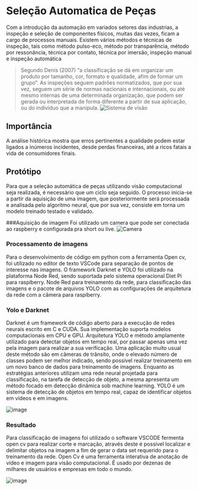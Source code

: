 # Seleção Automatica de Peças

Com a introdução da automação em variados setores das industrias, a inspeção e seleção de componentes físicos, muitas das vezes, ficam a cargo de processos manuais. Existem vários métodos e técnicas de inspeção, tais como método pulso-eco, método por transparência, método por ressonância, técnica por contato, técnica por imersão, inspeção manual e inspeção automática

>Segundo Denis (2007) “a classificação se dá em organizar um produto por tamanho, cor, formato e qualidade, afim de formar um grupo”. As inspeções seguem padrões normatizados, que por sua vez, seguem um série de normas nacionais e internacionais, ou até mesmo internas de uma determinada organização, que podem ser gerada ou interpretada de forma diferente a partir de sua aplicação, ou do indivíduo que a manipula.
![Sistema de visão](https://github.com/israel0410/Vis-o-computacional/assets/69548438/2293a8da-6c54-4139-9a18-f85eab0595e3)


## Importância
A análise histórica mostra que erros pertinentes a qualidade podem estar ligados a inúmeros incidentes, desde perdas financeiras, até a ricos fatais a vida de consumidores finais. 

## Protótipo 

Para que a seleção automática de peças utilizando visão computacional seja realizada, é necessário que um ciclo seja seguido. O processo inicia-se a partir da aquisição de uma imagem, que posteriormente será processada e analisada pelo algoritmo neural, que por sua vez, consiste em torna um modelo treinado testado e validado.

###Aquisição de imagem
Foi utilizado um camera que pode ser conectada ao raspberry e configurada pra short ou live.
![Camera](https://github.com/israel0410/Vis-o-computacional/assets/69548438/bfcd80dc-8e06-4a42-ac8b-01fef185bcd6)

### Processamento de imagens 
Para o desenvolvimento de código em python com a ferramenta Open cv, foi utilizado no editor de texto VSCode para separação de pontos de interesse nas imagens. O framework Darknet e YOLO foi utilizado na plataforma Node Red, sendo suportada pelo sistema operacional Diet Pi para raspiberry. Node Red para treinamento da rede, para classificação das imagens e o pacote de arquivos YOLO com as configurações de arquitetura da rede com a câmera para raspiberry. 

### Yolo e Darknet
Darknet é um framework de código aberto para a execução de redes neurais escrito em C e CUDA. Sua implementação suporta modelos computacionais em CPU e GPU.
Arquitetura YOLO e método amplamente utilizado para detectar objetos em tempo real, por passar apenas uma vez pela imagem para realizar a sua verificação. Uma aplicação muito usual deste método são em câmeras de trânsito, onde o elevado número de classes podem ser melhor indicado, sendo possível realizar treinamento em um novo banco de dados para treinamento de imagens. 
Enquanto as estratégias anteriores utilizam uma rede neural projetada para classificação, na tarefa de detecção de objeto, a mesma apresenta um método focado em detecção dinâmica sob machine learning. YOLO é um sistema de detecção de objetos em tempo real, capaz de identificar objetos em vídeos e em imagens.

![image](https://github.com/israel0410/Vis-o-computacional/assets/69548438/a083aa5f-40ae-42c4-ad9f-00996fbb5d83)

### Resultado 
Para classificação de imagens foi utilizado o software VSCODE fermenta open cv para realizar corte e marcação, através deste é possível localizar e delimitar objetos na imagem a fim de gerar o data set requerido para o treinamento da rede. Open Cv é uma ferramenta interativa de anotação de vídeo e imagem para visão computacional. É usado por dezenas de milhares de usuários e empresas em todo o mundo.

![image](https://github.com/israel0410/Vis-o-computacional/assets/69548438/e7a3c2c1-5945-4c8a-a5fb-8cdadd1dd491)



